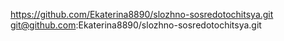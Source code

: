 https://github.com/Ekaterina8890/slozhno-sosredotochitsya.git
git@github.com:Ekaterina8890/slozhno-sosredotochitsya.git 
